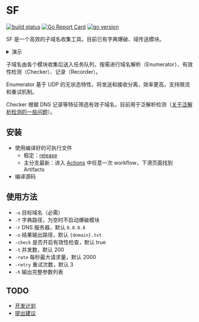# SF

[![build status](https://img.shields.io/github/workflow/status/0x2E/sf/build)](https://github.com/0x2E/sf/actions/new)
[![Go Report Card](https://goreportcard.com/badge/github.com/0x2E/sf)](https://goreportcard.com/report/github.com/0x2E/sf)
[![go version](https://img.shields.io/github/go-mod/go-version/0x2E/sf)](https://github.com/0x2E/sf/blob/main/go.mod)

SF 是一个高效的子域名收集工具。目前已有字典爆破、域传送模块。

<details>
    <summary>演示</summary>
    <a href="https://asciinema.org/a/447397" target="_blank"><img src="https://asciinema.org/a/447397.svg" /></a>
</details>

子域名由各个模块收集后送入任务队列，按需进行域名解析（Enumerator）、有效性检测（Checker）、记录（Recorder）。

Enumerator 基于 UDP 的无状态特性，将发送和接收分离，效率更高，支持限流和重试机制。

Checker 根据 DNS 记录等特征筛选有效子域名，目前用于泛解析检测（[关于泛解析检测的一些问题](https://github.com/0x2E/sf/issues/12)）。


## 安装

- 使用编译好的可执行文件
  - 稳定：[release](https://github.com/0x2E/sf/releases)
  - 主分支最新：进入 [Actions](https://github.com/0x2E/sf/actions) 中任意一次 workflow，下滑页面找到 Artifacts
- 编译源码

## 使用方法

- `-u` 目标域名（必需）
- `-f` 字典路径，为空时不启动爆破模块
- `-r` DNS 服务器，默认 `8.8.8.8`
- `-o` 结果输出路径，默认 `{domain}.txt`
- `-check` 是否开启有效性检查，默认 true
- `-t` 并发数，默认 200
- `-rate` 每秒最大请求量，默认 2000
- `-retry` 重试次数，默认 3
- `-h` 输出完整参数列表

## TODO

- [开发计划](https://github.com/0x2E/sf/labels/todo)
- [提出建议](https://github.com/0x2E/sf/issues/new)
